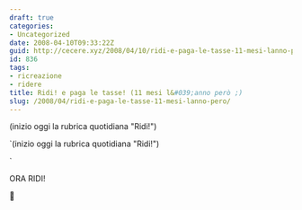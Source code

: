 ```yaml
---
draft: true
categories:
- Uncategorized
date: 2008-04-10T09:33:22Z
guid: http://cecere.xyz/2008/04/10/ridi-e-paga-le-tasse-11-mesi-lanno-pero/
id: 836
tags:
- ricreazione
- ridere
title: Ridi! e paga le tasse! (11 mesi l&#039;anno però ;)
slug: /2008/04/ridi-e-paga-le-tasse-11-mesi-lanno-pero/
---
```


(inizio oggi la rubrica quotidiana "Ridi!")

`(inizio oggi la rubrica quotidiana "Ridi!")

` 

ORA RIDI!
  
🙂